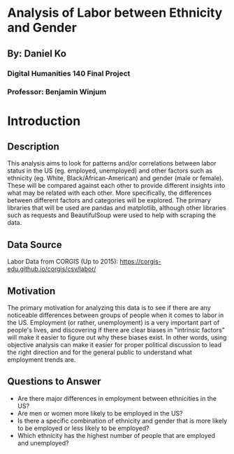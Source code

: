 # Analysis of Labor between Ethnicity and Gender

## By: Daniel Ko
### Digital Humanities 140 Final Project
### Professor: Benjamin Winjum

# Introduction

## Description
This analysis aims to look for patterns and/or correlations between labor status in the US (eg. employed, unemployed) and other factors such as ethnicity (eg. White, Black/African-American) and gender (male or female). These will be compared against each other to provide different insights into what may be related with each other. More specifically, the differences between different factors and categories will be explored. The primary libraries that will be used are pandas and matplotlib, although other libraries such as requests and BeautifulSoup were used to help with scraping the data. 

## Data Source
Labor Data from CORGIS (Up to 2015): https://corgis-edu.github.io/corgis/csv/labor/

## Motivation
The primary motivation for analyzing this data is to see if there are any noticeable differences between groups of people when it comes to labor in the US. Employment (or rather, unemployment) is a very important part of people's lives, and discovering if there are clear biases in "intrinsic factors" will make it easier to figure out why these biases exist. In other words, using objective analysis can make it easier for proper political discussion to lead the right direction and for the general public to understand what employment trends are.

## Questions to Answer
- Are there major differences in employment between ethnicities in the US?
- Are men or women more likely to be employed in the US?
- Is there a specific combination of ethnicity and gender that is more likely to be employed or less likely to be employed?
- Which ethnicity has the highest number of people that are employed and unemployed?